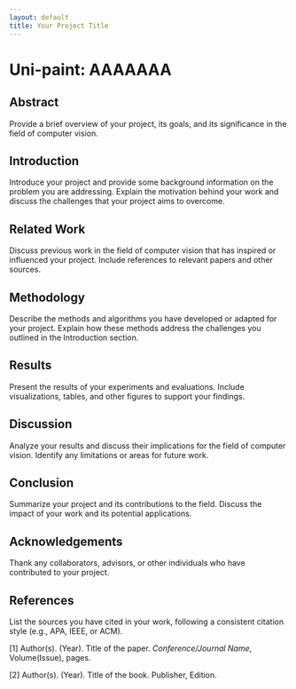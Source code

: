 ```yaml
---
layout: default
title: Your Project Title
---
```


# Uni-paint: AAAAAAA

## Abstract
Provide a brief overview of your project, its goals, and its significance in the field of computer vision.

## Introduction
Introduce your project and provide some background information on the problem you are addressing. Explain the motivation behind your work and discuss the challenges that your project aims to overcome.

## Related Work
Discuss previous work in the field of computer vision that has inspired or influenced your project. Include references to relevant papers and other sources.

## Methodology
Describe the methods and algorithms you have developed or adapted for your project. Explain how these methods address the challenges you outlined in the Introduction section.

## Results
Present the results of your experiments and evaluations. Include visualizations, tables, and other figures to support your findings.

## Discussion
Analyze your results and discuss their implications for the field of computer vision. Identify any limitations or areas for future work.

## Conclusion
Summarize your project and its contributions to the field. Discuss the impact of your work and its potential applications.

## Acknowledgements
Thank any collaborators, advisors, or other individuals who have contributed to your project.

## References
List the sources you have cited in your work, following a consistent citation style (e.g., APA, IEEE, or ACM).

[1] Author(s). (Year). Title of the paper. *Conference/Journal Name*, Volume(Issue), pages.

[2] Author(s). (Year). Title of the book. Publisher, Edition.
